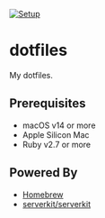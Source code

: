 [![Setup](https://github.com/toshimaru/dotfiles/actions/workflows/main.yml/badge.svg)](https://github.com/toshimaru/dotfiles/actions/workflows/main.yml)

# dotfiles

My dotfiles.

## Prerequisites

- macOS v14 or more
- Apple Silicon Mac
- Ruby v2.7 or more

## Powered By

* [Homebrew](https://brew.sh/)
* [serverkit/serverkit](https://github.com/serverkit/serverkit)
